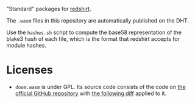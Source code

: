 "Standard" packages for [redshirt](https://github.com/tomaka/redshirt).

The `.wasm` files in this repository are automatically published on the DHT.

Use the `hashes.sh` script to compute the base58 representation of the blake3 hash of each file,
which is the format that redshirt accepts for module hashes.


# Licenses

- `doom.wasm` is under GPL. Its source code consists of the code on [the official GitHub repository](https://github.com/id-Software/DOOM/tree/master/linuxdoom-1.10) with [the following diff](https://gist.github.com/tomaka/4b75353bb6af8499d58ab2fe569c61c5) applied to it.
